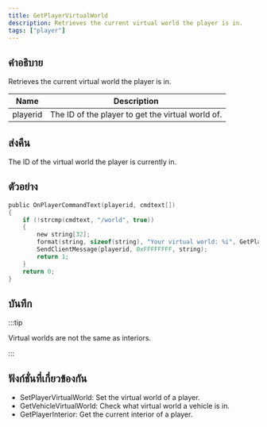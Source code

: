 ```yaml
---
title: GetPlayerVirtualWorld
description: Retrieves the current virtual world the player is in.
tags: ["player"]
---
```


## คำอธิบาย

Retrieves the current virtual world the player is in.

| Name     | Description                                       |
| -------- | ------------------------------------------------- |
| playerid | The ID of the player to get the virtual world of. |

## ส่งคืน

The ID of the virtual world the player is currently in.

## ตัวอย่าง

```c
public OnPlayerCommandText(playerid, cmdtext[])
{
    if (!strcmp(cmdtext, "/world", true))
    {
        new string[32];
        format(string, sizeof(string), "Your virtual world: %i", GetPlayerVirtualWorld(playerid));
        SendClientMessage(playerid, 0xFFFFFFFF, string);
        return 1;
    }
    return 0;
}
```

## บันทึก

:::tip

Virtual worlds are not the same as interiors.

:::

## ฟังก์ชั่นที่เกี่ยวข้องกัน

- SetPlayerVirtualWorld: Set the virtual world of a player.
- GetVehicleVirtualWorld: Check what virtual world a vehicle is in.
- GetPlayerInterior: Get the current interior of a player.
